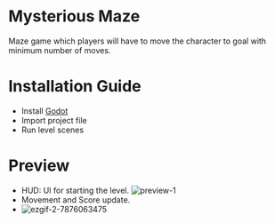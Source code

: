 # Mysterious Maze
Maze game which players will have to move the character to goal with minimum number of moves.

# Installation Guide
- Install [Godot](https://godotengine.org/download)
- Import project file
- Run level scenes

# Preview
- HUD: UI for starting the level.
![preview-1](https://user-images.githubusercontent.com/78305410/170817057-e6f1f595-941b-401a-abd4-d53dfe3d49ee.png)
- Movement and Score update.
- ![ezgif-2-7876063475](https://user-images.githubusercontent.com/78305410/170817521-94c17c59-ef30-40bc-8849-f97a5da0982d.gif)
